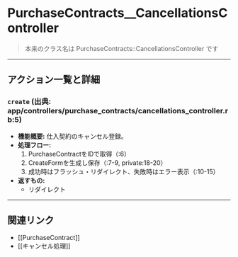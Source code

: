# PurchaseContracts__CancellationsController

> 本来のクラス名は PurchaseContracts::CancellationsController です

---

## アクション一覧と詳細

### `create` (出典: app/controllers/purchase_contracts/cancellations_controller.rb:5)

* **機能概要:**
  仕入契約のキャンセル登録。
* **処理フロー:**
    1. PurchaseContractをIDで取得（:6）
    2. CreateFormを生成し保存（:7-9, private:18-20）
    3. 成功時はフラッシュ・リダイレクト、失敗時はエラー表示（:10-15）
* **返すもの:**
    - リダイレクト

---

## 関連リンク
- [[PurchaseContract]]
- [[キャンセル処理]] 